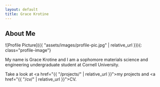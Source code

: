```yaml
---
layout: default
title: Grace Krotine
---
```


## About Me


![Profile Picture]({{ "assets/images/profile-pic.jpg" | relative_url }}){: class="profile-image"}

 
My name is Grace Krotine and I am a sophomore materials science and engineering undergraduate student at Cornell University.

Take a look at <a href="{{ "/projects/" | relative_url }}">my projects</a> and <a href="{{ "/cv/" | relative_url }}">CV</a>.
